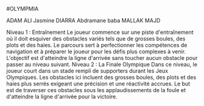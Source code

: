 #OLYMPMIA


ADAM ALI Jasmine
DIARRA Abdramane baba
MALLAK MAJD

Niveau 1 : Entraînement
    Le joueur commence sur une piste d'entraînement où il doit esquiver des obstacles variés tels
que de grosses boules, des plots et des haies. Le parcours sert à perfectionner les compétences
de navigation et à préparer le joueur pour les défis plus complexes à venir. L'objectif est
d'atteindre la ligne d'arrivée sans toucher aucun obstacle pour passer au niveau suivant.
Niveau 2 : La Finale Olympique
    Dans ce niveau, le joueur court dans un stade rempli de supporters durant les Jeux Olympiques.
Les obstacles ici incluent des grosses boules, des plots et des haies plus serrés exigeant une
précision et une réactivité accrues. Le but est de traverser ces obstacles sous les
applaudissements de la foule et d'atteindre la ligne d'arrivée pour la victoire.